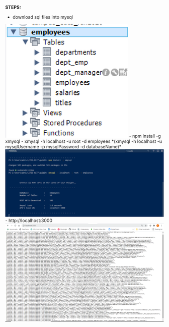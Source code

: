 **STEPS:**
- download sql files into mysql 
<img src="/images/mysql.png">
- npm install -g xmysql
- xmysql -h localhost -u root -d employees *(xmysql -h localhost -u mysqlUsername -p mysqlPassword -d databaseName)*
<img src="/images/terminal-screenshot.png">
- http://localhost:3000
<img src="/images/auto-gen-apis.png">